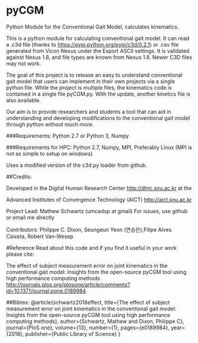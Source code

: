 # pyCGM

Python Module for the Conventional Gait Model, calculates kinematics.

This is a python module for calculating conventional gait model.  It can read a .c3d file (thanks to https://pypi.python.org/pypi/c3d/0.2.1)  or .csv file generated from Vicon Nexus under the Export ASCII settings.  It is validated against Nexus 1.8, and file types are known from Nexus 1.8.  Newer C3D files may not work. 

The goal of this project is to release an easy to understand conventional gait model that users can implement in their own projects via a single python file.  While the project is multiple files, the kinematics code is contained in a single file pyCGM.py.  With the update, another kinetics file is also available.   

Our aim is to provide researchers and students a tool that can aid in understanding and developing modifications to the conventional gait model through python without much more. 

###Requirements:
Python 2.7 or Python 3, Numpy

###Requirements for HPC:
Python 2.7, Numpy, MPI, Preferably Linux (MPI is not as simple to setup on windows)

Uses a modified version of the c3d.py loader from github. 


##Credits:

Developed in the Digital Human Research Center http://dhrc.snu.ac.kr at the 

Advanced Institutes of Convergence Technology (AICT) http://aict.snu.ac.kr

Project Lead: Mathew Schwartz (umcadop at gmail) For issues, use github or email me directly

Contributors: Philippe C. Dixon,  Seungeun Yeon (연승은),Filipe Alves Caixeta, Robert Van-Wesep

#Reference
Read about this code and if you find it useful in your work please cite:

The effect of subject measurement error on joint kinematics in the conventional gait model: Insights from the open-source pyCGM tool using high performance computing methods
http://journals.plos.org/plosone/article/comments?id=10.1371/journal.pone.0189984

##Bibtex:
@article{schwartz2018effect,
  title={The effect of subject measurement error on joint kinematics in the conventional gait model: Insights from the open-source pyCGM tool using high performance computing methods},
  author={Schwartz, Mathew and Dixon, Philippe C},
  journal={PloS one},
  volume={13},
  number={1},
  pages={e0189984},
  year={2018},
  publisher={Public Library of Science}
}
